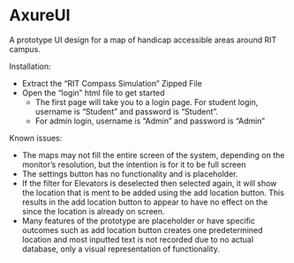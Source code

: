 # AxureUI
A prototype UI design for a map of handicap accessible areas around RIT campus.

Installation:
* Extract the “RIT Compass Simulation” Zipped File
* Open the “login” html file to get started
   * The first page will take you to a login page. For student login, username is “Student” and password is “Student”.
   * For admin login, username is “Admin” and password is “Admin”


Known issues:
* The maps may not fill the entire screen of the system, depending on the monitor’s resolution, but the intention is for it to be full screen
* The settings button has no functionality and is placeholder.
* If the filter for Elevators is deselected then selected again, it will show the location that is ment to be added using the add location button. 
This results in the add location button to appear to have no effect on the since the location is already on screen.
* Many features of the prototype are placeholder or have specific outcomes such as add location button creates one predetermined location and 
most inputted text is not recorded due to no actual database, only a visual representation of functionality.
